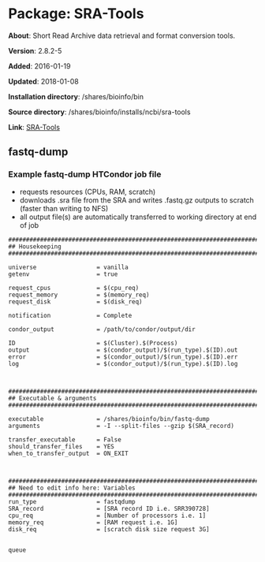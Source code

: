 # Package: SRA-Tools

**About**: Short Read Archive data retrieval and format conversion tools.

**Version**: 2.8.2-5

**Added**: 2016-01-19

**Updated**: 2018-01-08

**Installation directory**: /shares/bioinfo/bin

**Source directory**: /shares/bioinfo/installs/ncbi/sra-tools

**Link**: [SRA-Tools](http://ncbi.github.io/sra-tools/)

## fastq-dump

### Example fastq-dump HTCondor job file

- requests resources (CPUs, RAM, scratch)
- downloads .sra file from the SRA and writes .fastq.gz outputs to scratch (faster than writing to NFS)
- all output file(s) are automatically transferred to working directory at end of job

```     
###############################################################################################
## Housekeeping
###############################################################################################

universe                 = vanilla
getenv                   = true

request_cpus             = $(cpu_req)
request_memory           = $(memory_req)
request_disk             = $(disk_req)

notification             = Complete

condor_output            = /path/to/condor/output/dir

ID                       = $(Cluster).$(Process)
output                   = $(condor_output)/$(run_type).$(ID).out
error                    = $(condor_output)/$(run_type).$(ID).err
log                      = $(condor_output)/$(run_type).$(ID).log



###############################################################################################
## Executable & arguments
###############################################################################################

executable               = /shares/bioinfo/bin/fastq-dump
arguments                = -I --split-files --gzip $(SRA_record)

transfer_executable      = False
should_transfer_files    = YES
when_to_transfer_output  = ON_EXIT



###############################################################################################
## Need to edit info here: Variables
###############################################################################################
run_type                 = fastqdump
SRA_record               = [SRA record ID i.e. SRR390728]
cpu_req                  = [Number of processors i.e. 1]
memory_req               = [RAM request i.e. 1G]
disk_req                 = [scratch disk size request 3G]


queue
```
